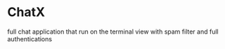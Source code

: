 # ChatX
full chat application that run on the terminal view with spam filter and full authentications
